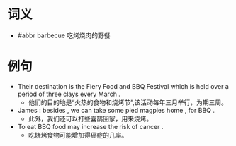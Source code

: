 # 词义
- #abbr barbecue 吃烤烧肉的野餐
# 例句
- Their destination is the Fiery Food and BBQ Festival which is held over a period of three clays every March .
	- 他们的目的地是“火热的食物和烧烤节”,该活动每年三月举行，为期三周。
- James : besides , we can take some pied magpies home , for BBQ .
	- 此外，我们还可以打些喜鹊回家，用来烧烤。
- To eat BBQ food may increase the risk of cancer .
	- 吃烧烤食物可能增加得癌症的几率。
